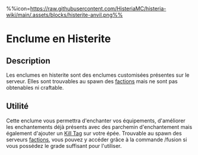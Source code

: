 %%icon=https://raw.githubusercontent.com/HisteriaMC/histeria-wiki/main/.assets/blocks/histerite-anvil.png%%

# Enclume en Histerite

## Description
Les enclumes en histerite sont des enclumes customisées présentes sur le serveur. Elles sont trouvables au spawn des [factions](https://histeria.fr/wiki/worlds/serveurs-faction) mais ne sont pas obtenables ni craftable.

## Utilité
Cette enclume vous permettra d'enchanter vos équipements, d'améliorer les enchantements déjà présents avec des parchemin d'enchantement mais également d'ajouter un [Kill Tag](https://histeria.fr/wiki/item/kill-tag) sur votre épée. Trouvable au spawn des serveurs [factions](https://histeria.fr/wiki/worlds/serveurs-faction), vous pouvez y accéder grâce à la commande /fusion si vous possédez le grade suffisant pour l'utiliser.